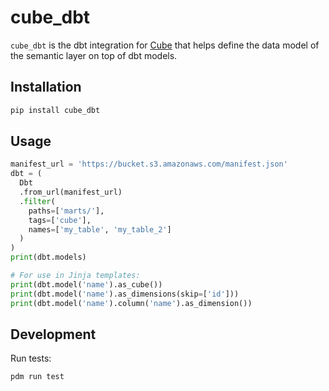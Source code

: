 # cube_dbt

`cube_dbt` is the dbt integration for [Cube](https://cube.dev) that helps define the data model of the semantic layer on top of dbt models.

## Installation

```sh
pip install cube_dbt
```

## Usage

```python
manifest_url = 'https://bucket.s3.amazonaws.com/manifest.json'
dbt = (
  Dbt
  .from_url(manifest_url)
  .filter(
    paths=['marts/'],
    tags=['cube'],
    names=['my_table', 'my_table_2']
  )
)
print(dbt.models)

# For use in Jinja templates:
print(dbt.model('name').as_cube())
print(dbt.model('name').as_dimensions(skip=['id']))
print(dbt.model('name').column('name').as_dimension())
```

## Development

Run tests:

```sh
pdm run test
```
